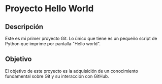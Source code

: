 # Proyecto Hello World

## Descripción
Este es mi primer proyecto Git. Lo único que tiene es un pequeño script de Python que imprime por pantalla "Hello world".

## Objetivo
El objetivo de este proyecto es la adquisición de un conocimiento fundamental sobre Git y su interacción con GitHub.